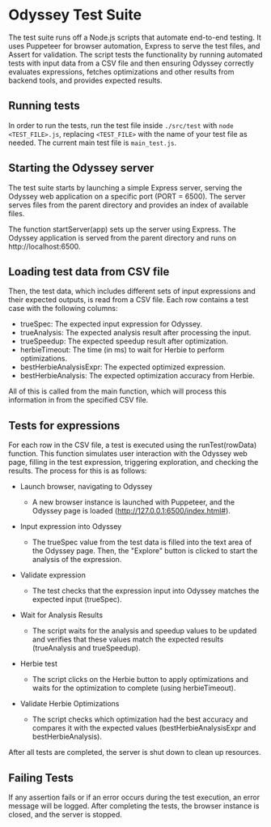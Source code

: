 # Odyssey Test Suite
The test suite runs off a Node.js scripts that automate end-to-end testing. It uses Puppeteer for browser automation, Express to serve the test files, and Assert for validation. The script tests the functionality by running automated tests with input data from a CSV file and then ensuring Odyssey correctly evaluates expressions, fetches optimizations and other results from backend tools, and provides expected results.

## Running tests
In order to run the tests, run the test file inside ``./src/test`` with ``node <TEST_FILE>.js``, replacing ``<TEST_FILE>`` with the name of your test file as needed. The current main test file is ``main_test.js``.

## Starting the Odyssey server
The test suite starts by launching a simple Express server, serving the Odyssey web application on a specific port (PORT = 6500). The server serves files from the parent directory and provides an index of available files.

The function startServer(app) sets up the server using Express. The Odyssey application is served from the parent directory and runs on http://localhost:6500.

## Loading test data from CSV file

Then, the test data, which includes different sets of input expressions and their expected outputs, is read from a CSV file. Each row contains a test case with the following columns:

- trueSpec: The expected input expression for Odyssey.
- trueAnalysis: The expected analysis result after processing the input.
- trueSpeedup: The expected speedup result after optimization.
- herbieTimeout: The time (in ms) to wait for Herbie to perform optimizations.
- bestHerbieAnalysisExpr: The expected optimized expression.
- bestHerbieAnalysis: The expected optimization accuracy from Herbie.

All of this is called from the main function, which will process this information in from the specified CSV file.

## Tests for expressions
For each row in the CSV file, a test is executed using the runTest(rowData) function. This function simulates user interaction with the Odyssey web page, filling in the test expression, triggering exploration, and checking the results. The process for this is as follows: 

- Launch browser, navigating to Odyssey
    - A new browser instance is launched with Puppeteer, and the Odyssey page is loaded (http://127.0.0.1:6500/index.html#).

- Input expression into Odyssey
    - The trueSpec value from the test data is filled into the text area of the Odyssey page. Then, the "Explore" button is clicked to start the analysis of the expression.
    
- Validate expression
    - The test checks that the expression input into Odyssey matches the expected input (trueSpec).

- Wait for Analysis Results
    - The script waits for the analysis and speedup values to be updated and verifies that these values match the expected results (trueAnalysis and trueSpeedup).

- Herbie test
    - The script clicks on the Herbie button to apply optimizations and waits for the optimization to complete (using herbieTimeout).

- Validate Herbie Optimizations
    - The script checks which optimization had the best accuracy and compares it with the expected values (bestHerbieAnalysisExpr and bestHerbieAnalysis).

After all tests are completed, the server is shut down to clean up resources.

## Failing Tests
If any assertion fails or if an error occurs during the test execution, an error message will be logged. After completing the tests, the browser instance is closed, and the server is stopped.
